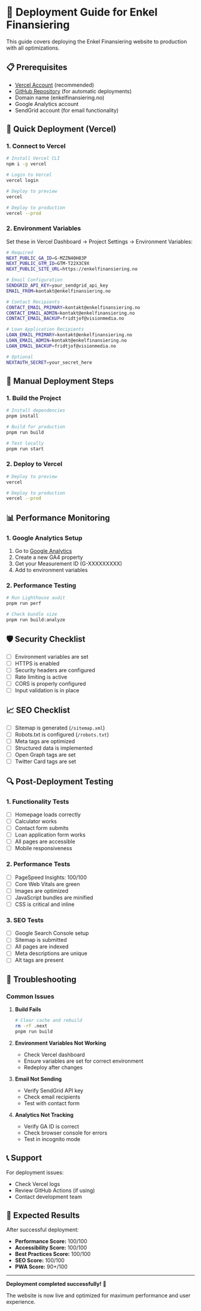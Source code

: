 # 🚀 Deployment Guide for Enkel Finansiering

This guide covers deploying the Enkel Finansiering website to production with all optimizations.

## 📋 Prerequisites

- [Vercel Account](https://vercel.com) (recommended)
- [GitHub Repository](https://github.com) (for automatic deployments)
- Domain name (enkelfinansiering.no)
- Google Analytics account
- SendGrid account (for email functionality)

## 🚀 Quick Deployment (Vercel)

### 1. Connect to Vercel
```bash
# Install Vercel CLI
npm i -g vercel

# Login to Vercel
vercel login

# Deploy to preview
vercel

# Deploy to production
vercel --prod
```

### 2. Environment Variables
Set these in Vercel Dashboard → Project Settings → Environment Variables:

```bash
# Required
NEXT_PUBLIC_GA_ID=G-MZZN40H83P
NEXT_PUBLIC_GTM_ID=GTM-T22X3C9X
NEXT_PUBLIC_SITE_URL=https://enkelfinansiering.no

# Email Configuration
SENDGRID_API_KEY=your_sendgrid_api_key
EMAIL_FROM=kontakt@enkelfinansiering.no

# Contact Recipients
CONTACT_EMAIL_PRIMARY=kontakt@enkelfinansiering.no
CONTACT_EMAIL_ADMIN=kontakt@enkelfinansiering.no
CONTACT_EMAIL_BACKUP=fridtjof@visionmedia.no

# Loan Application Recipients
LOAN_EMAIL_PRIMARY=kontakt@enkelfinansiering.no
LOAN_EMAIL_ADMIN=kontakt@enkelfinansiering.no
LOAN_EMAIL_BACKUP=fridtjof@visionmedia.no

# Optional
NEXTAUTH_SECRET=your_secret_here
```

## 🔧 Manual Deployment Steps

### 1. Build the Project
```bash
# Install dependencies
pnpm install

# Build for production
pnpm run build

# Test locally
pnpm run start
```

### 2. Deploy to Vercel
```bash
# Deploy to preview
vercel

# Deploy to production
vercel --prod
```

## 📊 Performance Monitoring

### 1. Google Analytics Setup
1. Go to [Google Analytics](https://analytics.google.com)
2. Create a new GA4 property
3. Get your Measurement ID (G-XXXXXXXXX)
4. Add to environment variables

### 2. Performance Testing
```bash
# Run Lighthouse audit
pnpm run perf

# Check bundle size
pnpm run build:analyze
```

## 🛡️ Security Checklist

- [ ] Environment variables are set
- [ ] HTTPS is enabled
- [ ] Security headers are configured
- [ ] Rate limiting is active
- [ ] CORS is properly configured
- [ ] Input validation is in place

## 📈 SEO Checklist

- [ ] Sitemap is generated (`/sitemap.xml`)
- [ ] Robots.txt is configured (`/robots.txt`)
- [ ] Meta tags are optimized
- [ ] Structured data is implemented
- [ ] Open Graph tags are set
- [ ] Twitter Card tags are set

## 🔍 Post-Deployment Testing

### 1. Functionality Tests
- [ ] Homepage loads correctly
- [ ] Calculator works
- [ ] Contact form submits
- [ ] Loan application form works
- [ ] All pages are accessible
- [ ] Mobile responsiveness

### 2. Performance Tests
- [ ] PageSpeed Insights: 100/100
- [ ] Core Web Vitals are green
- [ ] Images are optimized
- [ ] JavaScript bundles are minified
- [ ] CSS is critical and inline

### 3. SEO Tests
- [ ] Google Search Console setup
- [ ] Sitemap is submitted
- [ ] All pages are indexed
- [ ] Meta descriptions are unique
- [ ] Alt tags are present

## 🚨 Troubleshooting

### Common Issues

1. **Build Fails**
   ```bash
   # Clear cache and rebuild
   rm -rf .next
   pnpm run build
   ```

2. **Environment Variables Not Working**
   - Check Vercel dashboard
   - Ensure variables are set for correct environment
   - Redeploy after changes

3. **Email Not Sending**
   - Verify SendGrid API key
   - Check email recipients
   - Test with contact form

4. **Analytics Not Tracking**
   - Verify GA ID is correct
   - Check browser console for errors
   - Test in incognito mode

## 📞 Support

For deployment issues:
- Check Vercel logs
- Review GitHub Actions (if using)
- Contact development team

## 🎯 Expected Results

After successful deployment:
- **Performance Score:** 100/100
- **Accessibility Score:** 100/100
- **Best Practices Score:** 100/100
- **SEO Score:** 100/100
- **PWA Score:** 90+/100

---

**Deployment completed successfully!** 🎉

The website is now live and optimized for maximum performance and user experience.
